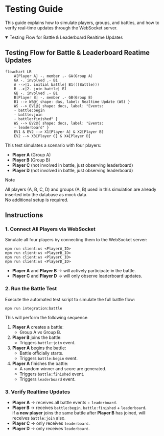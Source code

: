 # Testing Guide

This guide explains how to simulate players, groups, and battles, and how to verify
real-time updates through the WebSocket server.

<details open>
<summary>Testing Flow for Battle & Leaderboard Realtime Updates</summary>

## Testing Flow for Battle & Leaderboard Reatime Updates

```mermaid
flowchart LR
    A[Player A] -. member .- GA(Group A)
    GA -. involved .- B1
    A -->|1. initial battle| B1(((Battle)))
    B -->|2. join battle| B1
    GB -. involved .- B1
    B[Player B] -. member .- GB(Group B)
    B1 --> WS@{ shape: das, label: Realtime Update (WS) }
    WS --> EV1@{ shape: docs, label: "Events:
    - battle:begin
    - battle:join
    - battle:finished" }
    WS --> EV2@{ shape: docs, label: "Events:
    - leaderboard" }
    EV1 & EV2 --> X1[Player A] & X2[Player B]
    EV2 --> X3[Player C] & X4[Player D]
```

This test simulates a scenario with four players:
- **Player A** (Group A)
- **Player B** (Group B)
- **Player C** (not involved in battle, just observing leaderboard)
- **Player D** (not involved in battle, just observing leaderboard)

</details>

> [!NOTE]
> All players (A, B, C, D) and groups (A, B) used in this simulation are already inserted into the database as mock data.\
> No additional setup is required.

## Instructions

### 1. Connect All Players via WebSocket

Simulate all four players by connecting them to the WebSocket server:

```
npm run client:ws <PlayerA_ID>
npm run client:ws <PlayerB_ID>
npm run client:ws <PlayerC_ID>
npm run client:ws <PlayerD_ID>
```

- **Player A** and **Player B** → will actively participate in the battle.
- **Player C** and **Player D** → will only observe leaderboard updates.

### 2. Run the Battle Test

Execute the automated test script to simulate the full battle flow:

```
npm run integration:battle
```

This will perform the following sequence:
1. **Player A** creates a battle:
   - Group A vs Group B.
2. **Player B** joins the battle:
   - Triggers `battle:join` event.
3. **Player A** begins the battle:
   - Battle officially starts.
   - Triggers `battle:begin` event.
4. **Player A** finishes the battle:
   - A random winner and score are generated.
   - Triggers `battle:finished` event.
   - Triggers `leaderboard` event.

### 3. Verify Realtime Updates
- **Player A** → receives all battle events + `leaderboard`.
- **Player B** → receives `battle:begin`, `battle:finished` + `leaderboard`.\
  if **a new player** joins the same battle after **Player B** has joined, will receives `battle:join` also.
- **Player C** → only receives `leaderboard`.
- **Player D** → only receives `leaderboard`.
